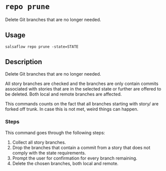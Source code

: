 # `repo prune` #

Delete Git branches that are no longer needed.

## Usage ##

```
salsaflow repo prune -state=STATE
```

## Description ##

Delete Git branches that are no longer needed.

All story branches are checked and the branches are only contain commits
associated with stories that are in the selected state or further
are offered to be deleted. Both local and remote branches are affected.

This commands counts on the fact that all branches starting with story/
are forked off trunk. In case this is not met, weird things can happen.

### Steps ###

This command goes through the following steps:

1. Collect all story branches.
2. Drop the branches that contain a commit from a story
   that does not comply with the state requirements.
3. Prompt the user for confirmation for every branch remaining.
4. Delete the chosen branches, both local and remote.

